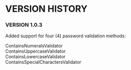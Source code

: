 # VERSION HISTORY

### VERSION 1.0.3

Added support for four (4) password validation methods:

  ContainsNumeralsValidator  
  ContainsUppercaseValidator  
  ContainsLowercaseValidator  
  ContainsSpecialCharactersValidator  